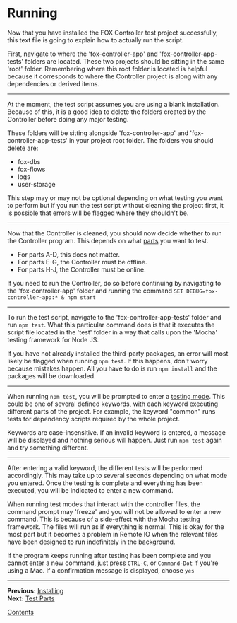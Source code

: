 # Running

Now that you have installed the FOX Controller test project successfully, this text file is going to explain how to actually run the script.

First, navigate to where the 'fox-controller-app' and 'fox-controller-app-tests' folders are located. These two projects should be sitting in the same 'root' folder. Remembering where this root folder is located is helpful because it corresponds to where the Controller project is along with any dependencies or derived items.

---

At the moment, the test script assumes you are using a blank installation. Because of this, it is a good idea to delete the folders created by the Controller before doing any major testing.

These folders will be sitting alongside 'fox-controller-app' and 'fox-controller-app-tests' in your project root folder. The folders you should delete are:

* fox-dbs
* fox-flows
* logs
* user-storage

This step may or may not be optional depending on what testing you want to perform but if you run the test script without cleaning the project first, it is possible that errors will be flagged where they shouldn't be.

---

Now that the Controller is cleaned, you should now decide whether to run the Controller program. This depends on what [parts](./parts.md) you want to test.

* For parts A-D, this does not matter.
* For parts E-G, the Controller must be offline.
* For parts H-J, the Controller must be online.

If you need to run the Controller, do so before continuing by navigating to the 'fox-controller-app' folder and running the command `SET DEBUG=fox-controller-app:* & npm start`

---

To run the test script, navigate to the 'fox-controller-app-tests' folder and run `npm test`. What this particular command does is that it executes the script file located in the 'test' folder in a way that calls upon the 'Mocha' testing framework for Node JS.

If you have not already installed the third-party packages, an error will most likely be flagged when running `npm test`. If this happens, don't worry because mistakes happen. All you have to do is run `npm install` and the packages will be downloaded.

---

When running `npm test`, you will be prompted to enter a [testing mode](./modes.md). This could be one of several defined keywords, with each keyword executing different parts of the project. For example, the keyword "common" runs tests for dependency scripts required by the whole project.

Keywords are case-insensitive. If an invalid keyword is entered, a message will be displayed and nothing serious will happen. Just run `npm test` again and try something different.

---

After entering a valid keyword, the different tests will be performed accordingly. This may take up to several seconds depending on what mode you entered. Once the testing is complete and everything has been executed, you will be indicated to enter a new command.

When running test modes that interact with the controller files, the command prompt may 'freeze' and you will not be allowed to enter a new command. This is because of a side-effect with the Mocha testing framework. The files will run as if everything is normal. This is okay for the most part but it becomes a problem in Remote IO when the relevant files have been designed to run indefinitely in the background.

If the program keeps running after testing has been complete and you cannot enter a new command, just press `CTRL-C`, or `Command-Dot` if you're using a Mac. If a confirmation message is displayed, choose `yes`

---

**Previous:** [Installing](./install.md)  
**Next:** [Test Parts](./parts.md)

[Contents](./readme.md)